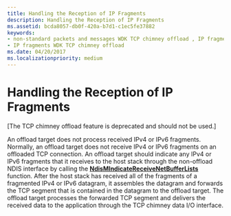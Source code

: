 ```yaml
---
title: Handling the Reception of IP Fragments
description: Handling the Reception of IP Fragments
ms.assetid: bcda8057-db0f-420a-b7d1-c1ec5fe37882
keywords:
- non-standard packets and messages WDK TCP chimney offload , IP fragments
- IP fragments WDK TCP chimney offload
ms.date: 04/20/2017
ms.localizationpriority: medium
---
```


# Handling the Reception of IP Fragments


\[The TCP chimney offload feature is deprecated and should not be used.\]

An offload target does not process received IPv4 or IPv6 fragments. Normally, an offload target does not receive IPv4 or IPv6 fragments on an offloaded TCP connection. An offload target should indicate any IPv4 or IPv6 fragments that it receives to the host stack through the non-offload NDIS interface by calling the [**NdisMIndicateReceiveNetBufferLists**](https://msdn.microsoft.com/library/windows/hardware/ff563598) function. After the host stack has received all of the fragments of a fragmented IPv4 or IPv6 datagram, it assembles the datagram and forwards the TCP segment that is contained in the datagram to the offload target. The offload target processes the forwarded TCP segment and delivers the received data to the application through the TCP chimney data I/O interface.

 

 





